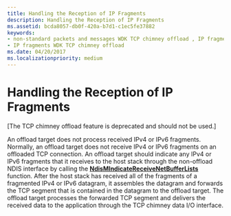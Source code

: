 ```yaml
---
title: Handling the Reception of IP Fragments
description: Handling the Reception of IP Fragments
ms.assetid: bcda8057-db0f-420a-b7d1-c1ec5fe37882
keywords:
- non-standard packets and messages WDK TCP chimney offload , IP fragments
- IP fragments WDK TCP chimney offload
ms.date: 04/20/2017
ms.localizationpriority: medium
---
```


# Handling the Reception of IP Fragments


\[The TCP chimney offload feature is deprecated and should not be used.\]

An offload target does not process received IPv4 or IPv6 fragments. Normally, an offload target does not receive IPv4 or IPv6 fragments on an offloaded TCP connection. An offload target should indicate any IPv4 or IPv6 fragments that it receives to the host stack through the non-offload NDIS interface by calling the [**NdisMIndicateReceiveNetBufferLists**](https://msdn.microsoft.com/library/windows/hardware/ff563598) function. After the host stack has received all of the fragments of a fragmented IPv4 or IPv6 datagram, it assembles the datagram and forwards the TCP segment that is contained in the datagram to the offload target. The offload target processes the forwarded TCP segment and delivers the received data to the application through the TCP chimney data I/O interface.

 

 





